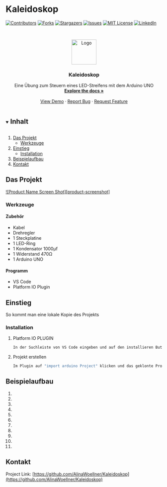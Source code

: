 # Kaleidoskop

<!--
*** To avoid retyping too much info. Do a search and replace for the following:
*** github_username, repo_name, twitter_handle, email, project_title, project_description
-->



<!-- PROJECT SHIELDS -->
<!--
*** I'm using markdown "reference style" links for readability.
*** Reference links are enclosed in brackets [ ] instead of parentheses ( ).
*** See the bottom of this document for the declaration of the reference variables
*** for contributors-url, forks-url, etc. This is an optional, concise syntax you may use.
*** https://www.markdownguide.org/basic-syntax/#reference-style-links
-->
[![Contributors][contributors-shield]][contributors-url]
[![Forks][forks-shield]][forks-url]
[![Stargazers][stars-shield]][stars-url]
[![Issues][issues-shield]][issues-url]
[![MIT License][license-shield]][license-url]
[![LinkedIn][linkedin-shield]][linkedin-url]



<!-- PROJECT LOGO -->
<br />
<p align="center">
  <a href="https://github.com/AlinaWoellner/Kaleidoskop">
    <img src="images/logo.png" alt="Logo" width="80" height="80">
  </a>

  <h3 align="center">Kaleidoskop</h3>

  <p align="center">
    Eine Übung zum Steuern eines LED-Streifens mit dem Arduino UNO
    <br />
    <a href="https://github.com/AlinaWoellner/Kaleidoskop"><strong>Explore the docs »</strong></a>
    <br />
    <br />
    <a href="https://github.com/AlinaWoellner/Kaleidoskop">View Demo</a>
    ·
    <a href="https://github.com/AlinaWoellner/Kaleidoskop/issues">Report Bug</a>
    ·
    <a href="https://github.com/AlinaWoellner/Kaleidoskop/issues">Request Feature</a>
  </p>
</p>



<!-- TABLE OF CONTENTS -->
<details open="open">
  <summary><h2 style="display: inline-block">Inhalt</h2></summary>
  <ol>
    <li>
      <a href="#das-projekt">Das Projekt</a>
      <ul>
        <li><a href="#werkzeuge">Werkzeuge</a></li>
      </ul>
    </li>
    <li>
      <a href="#einstieg">Einstieg</a>
      <ul>
        <li><a href="#installation">Installation</a></li>
      </ul>
    </li>
    <li><a href="#beispielaufbau">Beispielaufbau</a></li>
    <li><a href="#kontakt">Kontakt</a></li>
  </ol>
</details>



<!-- ABOUT THE PROJECT -->
## Das Projekt

[![Product Name Screen Shot][product-screenshot]](https://example.com)



### Werkzeuge

#### Zubehör
* []()   Kabel
* []()   Drehregler
* []()  1 Steckplatine
* []()  1 LED-Ring
* []()  1 Kondensator 1000μf
* []()  1 Widerstand 470Ω
* []()  1 Arduino UNO



#### Programm
* []()  VS Code
* []()  Platform IO Plugin


<!-- GETTING STARTED -->
## Einstieg

So kommt man eine lokale Kopie des Projekts

### Installation

1. Platform IO PLUGIN
   ```sh
   In der Suchleiste von VS Code eingeben und auf den installieren Button klicken
   ```
2. Projekt erstellen
   ```sh
   Im Plugin auf "import arduino Project" klicken und das geklonte Projekt auswählen
   ```

<!-- USAGE EXAMPLES -->
## Beispielaufbau
  1.  
  2.  
  3.  
  4.  
  5.  
  6.  
  7.  
  8.  
  9.  
  10. 
  11. 
 

<!-- CONTACT -->
## Kontakt

Project Link: [https://github.com/AlinaWoellner/Kaleidoskop](https://github.com/AlinaWoellner/Kaleidoskop)




<!-- MARKDOWN LINKS & IMAGES -->
<!-- https://www.markdownguide.org/basic-syntax/#reference-style-links -->
[contributors-shield]: https://img.shields.io/github/contributors/AlinaWoellner/repo.svg?style=for-the-badge
[contributors-url]: https://github.com/AlinaWoellner/repo/graphs/contributors
[forks-shield]: https://img.shields.io/github/forks/AlinaWoellner/repo.svg?style=for-the-badge
[forks-url]: https://github.com/AlinaWoellner/repo/network/members
[stars-shield]: https://img.shields.io/github/stars/AlinaWoellner/repo.svg?style=for-the-badge
[stars-url]: https://github.com/AlinaWoellner/repo/stargazers
[issues-shield]: https://img.shields.io/github/issues/AlinaWoellner/repo.svg?style=for-the-badge
[issues-url]: https://github.com/AlinaWoellner/repo/issues
[license-shield]: https://img.shields.io/github/license/AlinaWoellner/repo.svg?style=for-the-badge
[license-url]: https://github.com/AlinaWoellner/repo/blob/master/LICENSE.txt
[linkedin-shield]: https://img.shields.io/badge/-LinkedIn-black.svg?style=for-the-badge&logo=linkedin&colorB=555
[linkedin-url]: https://linkedin.com/in/AlinaWoellner
